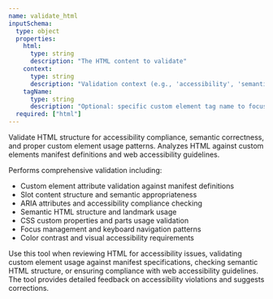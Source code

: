 ```yaml
---
name: validate_html
inputSchema:
  type: object
  properties:
    html:
      type: string
      description: "The HTML content to validate"
    context:
      type: string
      description: "Validation context (e.g., 'accessibility', 'semantic', 'manifest-compliance')"
    tagName:
      type: string
      description: "Optional: specific custom element tag name to focus validation on"
  required: ["html"]
---
```


Validate HTML structure for accessibility compliance, semantic correctness, and proper custom element usage patterns. Analyzes HTML against custom elements manifest definitions and web accessibility guidelines.

Performs comprehensive validation including:
- Custom element attribute validation against manifest definitions
- Slot content structure and semantic appropriateness
- ARIA attributes and accessibility compliance checking
- Semantic HTML structure and landmark usage
- CSS custom properties and parts usage validation
- Focus management and keyboard navigation patterns
- Color contrast and visual accessibility requirements

Use this tool when reviewing HTML for accessibility issues, validating custom element usage against manifest specifications, checking semantic HTML structure, or ensuring compliance with web accessibility guidelines. The tool provides detailed feedback on accessibility violations and suggests corrections.